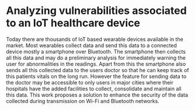 # Analyzing vulnerabilities associated to an IoT healthcare device

Today there are thousands of IoT based wearable devices available in the market. Most wearables collect data and send this data to a connected device mostly a smartphone over Bluetooth. The smartphone then collects all this data and may do a preliminary analysis for immediately warning the user for abnormalities in the readings. Apart from this the smartphone also sends all this collected data to the users doctor so that he can keep track of this patients vitals on the long run. However the feature for sending data to the doctor may be accessible to only users in major cities where their hospitals have the added facilities to collect, consolidate and maintain all this data. This work proposes a solution to enhance the security of the data collected during transmission on Wi-Fi and Bluetooth networks.
